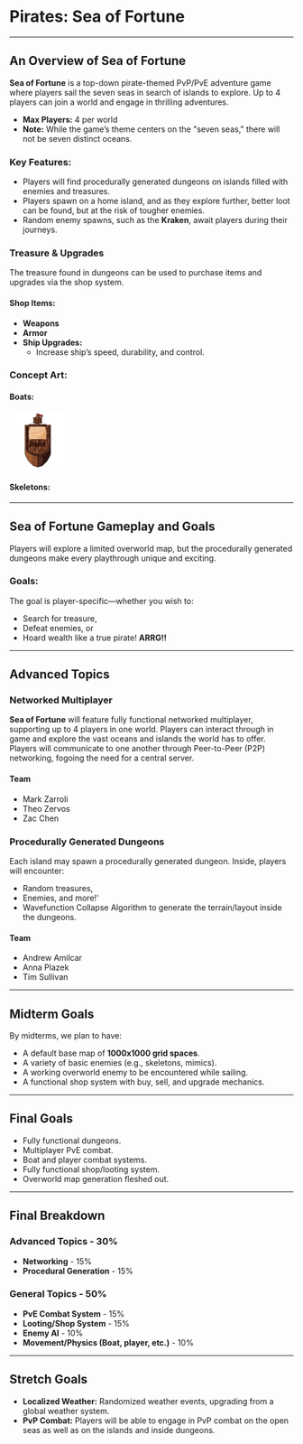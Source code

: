 # Pirates: Sea of Fortune

---

## An Overview of Sea of Fortune

**Sea of Fortune** is a top-down pirate-themed PvP/PvE adventure game where players sail the seven seas in search of islands to explore. Up to 4 players can join a world and engage in thrilling adventures.

- **Max Players:** 4 per world
- **Note:** While the game’s theme centers on the "seven seas," there will not be seven distinct oceans.

### Key Features:
- Players will find procedurally generated dungeons on islands filled with enemies and treasures.
- Players spawn on a home island, and as they explore further, better loot can be found, but at the risk of tougher enemies.
- Random enemy spawns, such as the **Kraken**, await players during their journeys.

### Treasure & Upgrades
The treasure found in dungeons can be used to purchase items and upgrades via the shop system.

#### Shop Items:
- **Weapons**
- **Armor**
- **Ship Upgrades:**
  - Increase ship’s speed, durability, and control.

### Concept Art:
#### Boats:
<picture>
  <img src="/concept-art/basicShip.png" width="100">
</picture>

#### Skeletons:


---

## Sea of Fortune Gameplay and Goals

Players will explore a limited overworld map, but the procedurally generated dungeons make every playthrough unique and exciting.

### Goals:
The goal is player-specific—whether you wish to:
- Search for treasure,
- Defeat enemies, or
- Hoard wealth like a true pirate! **ARRG!!**

---

## Advanced Topics

### Networked Multiplayer
**Sea of Fortune** will feature fully functional networked multiplayer, supporting up to 4 players in one world. Players can interact through in game and explore the vast oceans and islands the world has to offer. Players will communicate to one another through Peer-to-Peer (P2P) networking, fogoing the need for a central server.
#### Team
- Mark Zarroli
- Theo Zervos
- Zac Chen

### Procedurally Generated Dungeons
Each island may spawn a procedurally generated dungeon. Inside, players will encounter:
- Random treasures,
- Enemies, and more!'
- Wavefunction Collapse Algorithm to generate the terrain/layout inside the dungeons.
#### Team
- Andrew Amilcar
- Anna Plazek
- Tim Sullivan

---

## Midterm Goals

By midterms, we plan to have:
- A default base map of **1000x1000 grid spaces**.
- A variety of basic enemies (e.g., skeletons, mimics).
- A working overworld enemy to be encountered while sailing.
- A functional shop system with buy, sell, and upgrade mechanics.

---

## Final Goals

- Fully functional dungeons.
- Multiplayer PvE combat.
- Boat and player combat systems.
- Fully functional shop/looting system.
- Overworld map generation fleshed out.

---

## Final Breakdown

### Advanced Topics - 30%
- **Networking** - 15%
- **Procedural Generation** - 15%

### General Topics - 50%
- **PvE Combat System** - 15%
- **Looting/Shop System** - 15%
- **Enemy AI** - 10%
- **Movement/Physics (Boat, player, etc.)** - 10%

---

## Stretch Goals

- **Localized Weather:** Randomized weather events, upgrading from a global weather system.
- **PvP Combat:** Players will be able to engage in PvP combat on the open seas as well as on the islands and inside dungeons.

